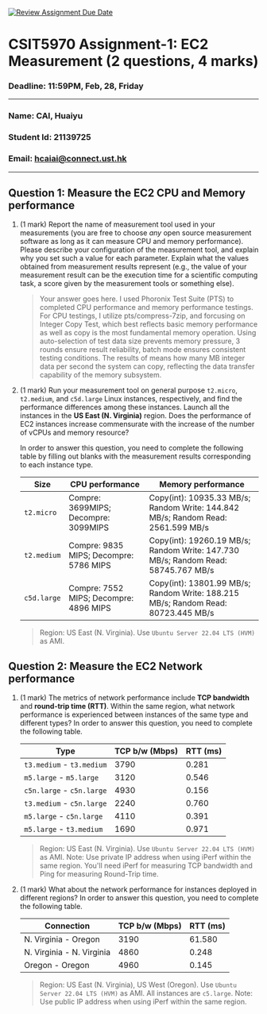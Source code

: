 [![Review Assignment Due Date](https://classroom.github.com/assets/deadline-readme-button-22041afd0340ce965d47ae6ef1cefeee28c7c493a6346c4f15d667ab976d596c.svg)](https://classroom.github.com/a/IAASVEAZ)
# CSIT5970 Assignment-1: EC2 Measurement (2 questions, 4 marks)

### Deadline: 11:59PM, Feb, 28, Friday

---

### Name: CAI, Huaiyu
### Student Id: 21139725
### Email: hcaiai@connect.ust.hk

---

## Question 1: Measure the EC2 CPU and Memory performance

1. (1 mark) Report the name of measurement tool used in your measurements (you are free to choose *any* open source measurement software as long as it can measure CPU and memory performance). Please describe your configuration of the measurement tool, and explain why you set such a value for each parameter. Explain what the values obtained from measurement results represent (e.g., the value of your measurement result can be the execution time for a scientific computing task, a score given by the measurement tools or something else).

    > Your answer goes here. I used Phoronix Test Suite (PTS) to completed CPU performance and memory performance testings. For CPU testings, I utilize pts/compress-7zip, and forcusing on Integer Copy Test, which best reflects basic memory performance as well as copy is the most fundamental memory operation. Using auto-selection of test data size prevents memory pressure, 3 rounds ensure result reliability, batch mode ensures consistent testing conditions. The results of means how many MB integer data per second the system can copy, reflecting the data transfer capability of the memory subsystem.

2. (1 mark) Run your measurement tool on general purpose `t2.micro`, `t2.medium`, and `c5d.large` Linux instances, respectively, and find the performance differences among these instances. Launch all the instances in the **US East (N. Virginia)** region. Does the performance of EC2 instances increase commensurate with the increase of the number of vCPUs and memory resource?

    In order to answer this question, you need to complete the following table by filling out blanks with the measurement results corresponding to each instance type.

    | Size        | CPU performance | Memory performance |
    | ----------- | --------------- | ------------------ |
    | `t2.micro` | Compre: 3699MIPS; Decompre: 3099MIPS | Copy(int): 10935.33 MB/s; Random Write: 144.842 MB/s; Random Read: 2561.599 MB/s |
    | `t2.medium`  | Compre: 9835 MIPS; Decompre: 5786 MIPS | Copy(int): 19260.19 MB/s; Random Write: 147.730 MB/s; Random Read:  58745.767 MB/s|
    | `c5d.large` | Compre: 7552 MIPS; Decompre:  4896 MIPS| Copy(int): 13801.99 MB/s; Random Write: 188.215 MB/s; Random Read:  80723.445 MB/s|

    > Region: US East (N. Virginia). Use `Ubuntu Server 22.04 LTS (HVM)` as AMI.

## Question 2: Measure the EC2 Network performance

1. (1 mark) The metrics of network performance include **TCP bandwidth** and **round-trip time (RTT)**. Within the same region, what network performance is experienced between instances of the same type and different types? In order to answer this question, you need to complete the following table.

    | Type                      | TCP b/w (Mbps) | RTT (ms) |
    | ------------------------- | -------------- | -------- |
    | `t3.medium` - `t3.medium` | 3790 | 0.281 |
    | `m5.large` - `m5.large`   | 3120 | 0.546 |
    | `c5n.large` - `c5n.large` | 4930 | 0.156 |
    | `t3.medium` - `c5n.large` | 2240 | 0.760 |
    | `m5.large` - `c5n.large`  | 4110 | 0.391 |
    | `m5.large` - `t3.medium`  | 1690 | 0.971 |

    > Region: US East (N. Virginia). Use `Ubuntu Server 22.04 LTS (HVM)` as AMI. Note: Use private IP address when using iPerf within the same region. You'll need iPerf for measuring TCP bandwidth and Ping for measuring Round-Trip time.

2. (1 mark) What about the network performance for instances deployed in different regions? In order to answer this question, you need to complete the following table.

    | Connection                | TCP b/w (Mbps) | RTT (ms) |
    | ------------------------- | -------------- | -------- |
    | N. Virginia - Oregon      | 3190 | 61.580 |
    | N. Virginia - N. Virginia | 4860 | 0.248 |
    | Oregon - Oregon           | 4960 | 0.145 |
 
    > Region: US East (N. Virginia), US West (Oregon). Use `Ubuntu Server 22.04 LTS (HVM)` as AMI. All instances are `c5.large`. Note: Use public IP address when using iPerf within the same region.
